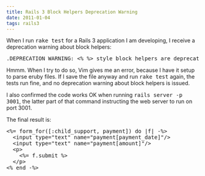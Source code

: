 ```yaml
---
title: Rails 3 Block Helpers Deprecation Warning
date: 2011-01-04
tags: rails3
---
```

When I run <tt>rake test</tt> for a Rails 3 application I am developing, I receive a deprecation warning about block helpers:

<pre class="sh_sh">
.DEPRECATION WARNING: &lt;% %> style block helpers are deprecated. Please use &lt;%= %>.
</pre>

Hmmm. When I try to do so, Vim gives me an error, because I have it setup to parse eruby files. If I save the file anyway and run <tt>rake test</tt> again, the tests run fine, and no deprecation warning about block helpers is issued.

I also confirmed the code works OK when running <tt>rails server -p 3001</tt>, the latter part of that command instructing the web server to run on port 3001.

The final result is:

<pre class="sh_ruby">
&lt;%= form_for([:child_support, payment]) do |f| -%>
  &lt;input type="text" name="payment[payment_date]"/>
  &lt;input type="text" name="payment[amount]"/>
  &lt;p>
    &lt;%= f.submit %>
  &lt;/p>
&lt;% end -%>
</pre>

